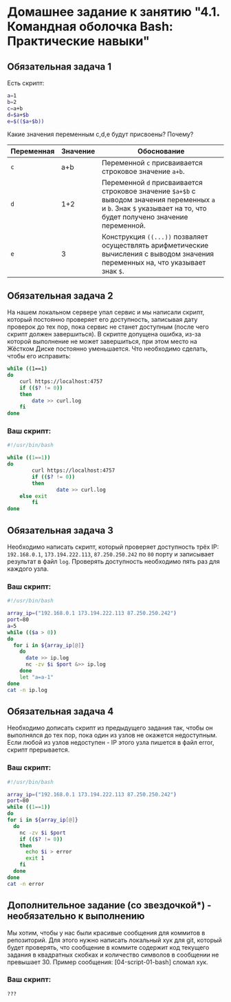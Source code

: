 # Домашнее задание к занятию "4.1. Командная оболочка Bash: Практические навыки"

## Обязательная задача 1

Есть скрипт:
```bash
a=1
b=2
c=a+b
d=$a+$b
e=$(($a+$b))
```

Какие значения переменным c,d,e будут присвоены? Почему?

| Переменная  | Значение | Обоснование |
| ------------- | ------------- | ------------- |
| `c`  | a+b  | Переменной `c` присваивается строковое значение `a+b`. |
| `d`  | 1+2  | Переменной `d` присваивается строковое значение `$a+$b` с выводом значения переменных `a` и `b`. Знак `$` указывает на то, что будет получено значение переменной. |
| `e`  | 3  | Конструкция `((...))` позваляет осуществлять арифметические вычисления с выводом значения переменных на, что указывает знак `$`. |


## Обязательная задача 2
На нашем локальном сервере упал сервис и мы написали скрипт, который постоянно проверяет его доступность, записывая дату проверок до тех пор, пока сервис не станет доступным (после чего скрипт должен завершиться). В скрипте допущена ошибка, из-за которой выполнение не может завершиться, при этом место на Жёстком Диске постоянно уменьшается. Что необходимо сделать, чтобы его исправить:
```bash
while ((1==1)
do
	curl https://localhost:4757
	if (($? != 0))
	then
		date >> curl.log
	fi
done
```

### Ваш скрипт:
```bash
#!/usr/bin/bash

while ((1==1))
do
        curl https://localhost:4757
        if (($? != 0))
        then
                date >> curl.log
	else exit
        fi
done
```

## Обязательная задача 3
Необходимо написать скрипт, который проверяет доступность трёх IP: `192.168.0.1`, `173.194.222.113`, `87.250.250.242` по `80` порту и записывает результат в файл `log`. Проверять доступность необходимо пять раз для каждого узла.

### Ваш скрипт:
```bash
#!/usr/bin/bash

array_ip=("192.168.0.1 173.194.222.113 87.250.250.242")
port=80
a=5
while (($a > 0))
do
  for i in ${array_ip[@]}
    do
      date >> ip.log
      nc -zv $i $port &>> ip.log
    done
    let "a=a-1"
done
cat -n ip.log
```

## Обязательная задача 4
Необходимо дописать скрипт из предыдущего задания так, чтобы он выполнялся до тех пор, пока один из узлов не окажется недоступным. Если любой из узлов недоступен - IP этого узла пишется в файл error, скрипт прерывается.

### Ваш скрипт:
```bash
#!/usr/bin/bash

array_ip=("192.168.0.1 173.194.222.113 87.250.250.242")
port=80
while ((1==1))
do
for i in ${array_ip[@]}
  do
    nc -zv $i $port
    if (($? != 0))
    then
      echo $i > error
      exit 1
    fi
  done
done
cat -n error
```

## Дополнительное задание (со звездочкой*) - необязательно к выполнению

Мы хотим, чтобы у нас были красивые сообщения для коммитов в репозиторий. Для этого нужно написать локальный хук для git, который будет проверять, что сообщение в коммите содержит код текущего задания в квадратных скобках и количество символов в сообщении не превышает 30. Пример сообщения: \[04-script-01-bash\] сломал хук.

### Ваш скрипт:
```bash
???
```
